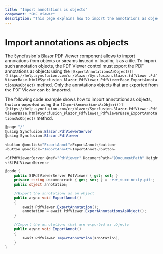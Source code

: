 ```yaml
---
title: "Import annotations as objects"
component: "PDF Viewer"
description: "This page explains how to import the annotations as objects using the ExportAnnotationsAsObject() method in the Blazor PDF Viewer component."
---
```


# Import annotations as objects

The Syncfusion's Blazor PDF Viewer component allows to import annotations from objects or streams instead of loading it as a file. To import such annotation objects, the PDF Viewer control must export the PDF annotations as objects using the `[ExportAnnotationsAsObject()](https://help.syncfusion.com/cr/blazor/Syncfusion.Blazor.PdfViewer.PdfViewerBase.html#Syncfusion_Blazor_PdfViewer_PdfViewerBase_ExportAnnotationsAsObject)` method. Only the annotations objects that are exported from the PDF Viewer can be imported.

The following code example shows how to import annotations as objects, that are exported using the `[ExportAnnotationsAsObject()](https://help.syncfusion.com/cr/blazor/Syncfusion.Blazor.PdfViewer.PdfViewerBase.html#Syncfusion_Blazor_PdfViewer_PdfViewerBase_ExportAnnotationsAsObject)` method.

```csharp
@page "/"
@using Syncfusion.Blazor.PdfViewerServer
@using Syncfusion.Blazor.PdfViewer

<button @onclick="ExportAnnot">ExportAnnot</button>
<button @onclick="ImportAnnot">ImportAnnot</button>

<SfPdfViewerServer @ref="PdfViewer" DocumentPath="@DocumentPath" Height="500px" Width="1060px">
</SfPdfViewerServer>

@code {
    public SfPdfViewerServer PdfViewer { get; set; }
    private string DocumentPath { get; set; } = "PDF_Succinctly.pdf";
    public object annotation;

    //Export the annotations as an object
    public async void ExportAnnot()
    {
        await PdfViewer.ExportAnnotation();
        annotation = await PdfViewer.ExportAnnotationsAsObject();
    }

    //Import the annotations that are exported as objects
    public async void ImportAnnot()
    {
        await PdfViewer.ImportAnnotation(annotation);
    }
}
```